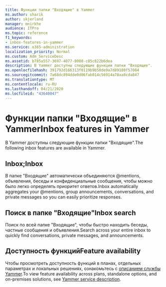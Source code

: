 ```yaml
---
title: Функции папки "Входящие" в Yammer
ms.author: sharik
author: skjerland
manager: mnirkhe
audience: ITPro
ms.topic: reference
f1_keywords:
- inbox-features-in-yammer
ms.service: o365-administration
localization_priority: Normal
ms.custom: Adm_ServiceDesc
ms.assetid: b785a557-3697-4077-8008-c85c822b6dea
description: В Yammer доступны следующие функции папки "Входящие".
ms.openlocfilehash: 391792d166313f0119b9b50de9a7d89180f57084
ms.sourcegitcommit: 7a68dc894dde0d06fab014c56914a78aa8cda847
ms.translationtype: MT
ms.contentlocale: ru-RU
ms.lasthandoff: 04/21/2020
ms.locfileid: "43640047"
---
```

# <a name="inbox-features-in-yammer"></a><span data-ttu-id="6ad48-103">Функции папки "Входящие" в Yammer</span><span class="sxs-lookup"><span data-stu-id="6ad48-103">Inbox features in Yammer</span></span>

<span data-ttu-id="6ad48-104">В Yammer доступны следующие функции папки "Входящие".</span><span class="sxs-lookup"><span data-stu-id="6ad48-104">The following inbox features are available in Yammer.</span></span>
  
## <a name="inbox"></a><span data-ttu-id="6ad48-105">Inbox;</span><span class="sxs-lookup"><span data-stu-id="6ad48-105">Inbox</span></span>

<span data-ttu-id="6ad48-106">В папке "Входящие" автоматически объединяются @mentions, объявления, беседы и конфиденциальные сообщения, чтобы можно было легко определять приоритет ответов.</span><span class="sxs-lookup"><span data-stu-id="6ad48-106">Inbox automatically aggregates your @mentions, group announcements, conversations, and private messages so you can easily prioritize responses.</span></span>
  
## <a name="inbox-search"></a><span data-ttu-id="6ad48-107">Поиск в папке "Входящие"</span><span class="sxs-lookup"><span data-stu-id="6ad48-107">Inbox search</span></span>

<span data-ttu-id="6ad48-108">Поиск по всей папке "Входящие", чтобы быстро находить беседы, частные сообщения и объявления.</span><span class="sxs-lookup"><span data-stu-id="6ad48-108">Search across your entire inbox to quickly find conversations, private messages, and announcements.</span></span>
  
## <a name="feature-availability"></a><span data-ttu-id="6ad48-109">Доступность функций</span><span class="sxs-lookup"><span data-stu-id="6ad48-109">Feature availability</span></span>

<span data-ttu-id="6ad48-110">Чтобы просмотреть доступность функций в планах, отдельных параметрах и локальных решениях, ознакомьтесь с [описанием службы Yammer](yammer-service-description.md).</span><span class="sxs-lookup"><span data-stu-id="6ad48-110">To view feature availability across plans, standalone options, and on-premises solutions, see [Yammer service description](yammer-service-description.md).</span></span>
  

